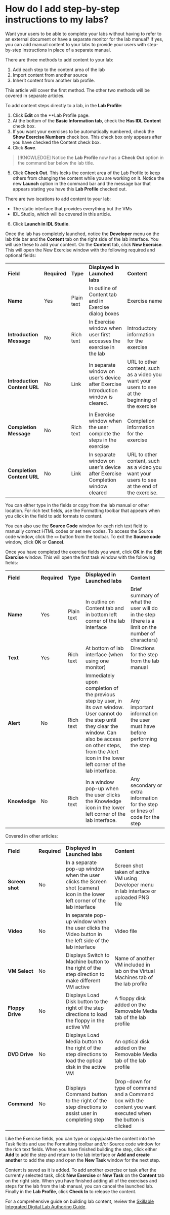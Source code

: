 # How do I add step-by-step instructions to my labs?

Want your users to be able to complete your labs without having to refer to an external document or have a separate monitor for the lab manual? If yes, you can add manual content to your labs to provide your users with step-by-step instructions in place of a separate manual.

There are three methods to add content to your lab: 
1. Add each step to the content area of the lab
1. Import content from another source
1. Inherit content from another lab profile. 

This article will cover the first method. The other two methods will be covered in separate articles.

To add content steps directly to a lab, in the **Lab Profile**:
1. Click **Edit** on the **Lab Profile page. 
1. At the bottom of the **Basic Information tab**, check the **Has IDL Content** check box. 
1. If you want your exercises to be automatically numbered, check the **Show Exercise Numbers** check box. This check box only appears after you have checked the Content check box. 
1. Click **Save**. 

> [!KNOWLEDGE] Notice the **Lab Profile** now has a **Check Out** option in the command bar below the lab title.

5. Click **Check Out**. This locks the content area of the Lab Profile to keep others from changing the content while you are working on it. Notice the new **Launch** option in the command bar and the message bar that appears stating you have this **Lab Profile** checked out.

There are two locations to add content to your lab: 
- The static interface that provides everything but the VMs
- IDL Studio, which will be covered in this article. 

6. Click **Launch in IDL Studio**.

Once the lab has completely launched, notice the **Developer** menu on the lab title bar and the **Content** tab on the right side of the lab interface. You will use these to add your content. On the **Content** tab, click **New Exercise**. This will open the New Exercise window with the following required and optional fields:

||||||
|---|---|---|---|---|
|**Field**|**Required**|**Type**|**Displayed in Launched labs**|**Content**|
**Name**|Yes|Plain text|In outline of Content tab and in Exercise dialog boxes|Exercise name|
|**Introduction Message**|No|Rich text|In Exercise window when user first accesses the exercise in the lab| Introductory information for the exercise|
**Introduction Content URL**|No|Link|In separate window on user's device after Exercise Introduction window is cleared.|URL to other content, such as a video you want your users to see at the beginning of the exercise|
**Completion Message**|No|Rich text|In Exercise window when the user complete the steps in the exercise| Completion information for the exercise|
**Completion Content URL**|No|Link|In separate window on user's device after Exercise Completion window cleared|URL to other content, such as a video you want your users to see at the end of the exercise. 

You can either type in the fields or copy from the lab manual or other location. For rich text fields, use the Formatting toolbar that appears when you click in the field to add formats to content. 

You can also use the **Source Code** window for each rich text field to manually correct HTML codes or set new codes. To access the Source code window, click the ```<>``` button from the toolbar. To exit the **Source code** window, click **OK** or **Cancel**.

Once you have completed the exercise fields you want, click **OK** in the **Edit Exercise** window. This will open the first task window with the following fields:

||||||
|---|---|---|---|---|
|**Field**|**Required**|**Type**|**Displayed in Launched labs**|**Content**|
|**Name**|Yes|Plain text|In outline on Content tab and in bottom left corner of the lab interface|Brief summary of what the user will do in the step (there is a limit on the number of characters)|
|**Text**|Yes|Rich text|At bottom of lab interface (when using one monitor)|Directions for the step from the lab manual|
|**Alert**|No|Rich text|Immediately upon completion of the previous step by user, in its own window. User cannot do the step until they clear the window. Can also be access on other steps, from the Alert icon in the lower left corner of the lab interface.|Any important information the user must have before performing the step|
|**Knowledge**|No|Rich text|In a window pop-up when the user clicks the Knowledge icon in the lower left corner of the lab interface.|Any secondary or extra information for the step or lines of code for the step|

Covered in other articles:

||||||
|---|---|---|---|---|
|**Field**|**Required**|**Displayed in Launched labs**|**Content**|
|**Screen shot**|No|In a separate pop-up window when the user clicks the Screen shot (camera) icon in the lower left corner of the lab interface|Screen shot taken of active VM using Developer menu in lab interface or uploaded PNG file|
|**Video**|No|In separate pop-up window when the user clicks the Video button in the left side of the lab interface|Video file|
|**VM Select**|No|Displays Switch to Machine button to the right of the step direction to make different VM active|Name of another VM included in lab on the Virtual Machines tab of the lab profile|
|**Floppy Drive**|No|Displays Load Disk button to the right of the step directions to load the floppy in the active VM|A floppy disk added on the Removable Media tab of the lab profile|
|**DVD Drive**|No|Displays Load Media button to the right of the step directions to load the optical disk in the active VM|An optical disk added on the Removable Media tab of the lab profile|
|**Command**|No|Displays Command button to the right of the step directions to assist user in completing step|Drop-down for type of command and a Command box with the content you want executed when the button is clicked|

Like the Exercise fields, you can type or copy/paste the content into the Task fields and use the Formatting toolbar and/or Source code window for the rich text fields. When you have finished building the step, click either **Add** to add the step and return to the lab interface or **Add and create another** to add the step and open the **New Task** window for the next step.

Content is saved as it is added. To add another exercise or task after the currently selected task, click **New Exercise** or **New Task** on the **Content** tab on the right side. When you have finished adding all of the exercises and steps for the lab from the lab manual, you can cancel the launched lab. Finally in the **Lab Profile**, click **Check In** to release the content.

For a comprehensive guide on building lab content, review the [Skillable Integrated Digital Lab Authoring Guide](http://lodmanuals.blob.core.windows.net/support-files/IDL_Guide/IDL_Guide.pdf).

